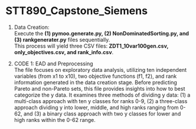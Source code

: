 # STT890_Capstone_Siemens

1. Data Creation: <br>
   Execute the **(1) pymoo.generate.py, (2) NonDominatedSorting.py, and (3) rankgenerater.py** files sequentially.<br>
   This process will yield three CSV files: **ZDT1_10var100gen.csv, only_objectives.csv, and rank_info.csv**.<br>

2. CODE 1: EAD and Preprocessing<br>
   The file focuses on exploratory data analysis, utilizing ten independent variables (from x1 to x10), two objective functions (f1, f2), and rank information generated in the data creation stage. Before predicting Pareto and non-Pareto sets, this file provides insights into how to best categorize the y data. It examines three methods of dividing y data: (1) a multi-class approach with ten y classes for ranks 0-9, (2) a three-class approach dividing y into lower, middle, and high ranks ranging from 0-62, and (3) a binary class approach with two y classes for lower and high ranks within the 0-62 range.
